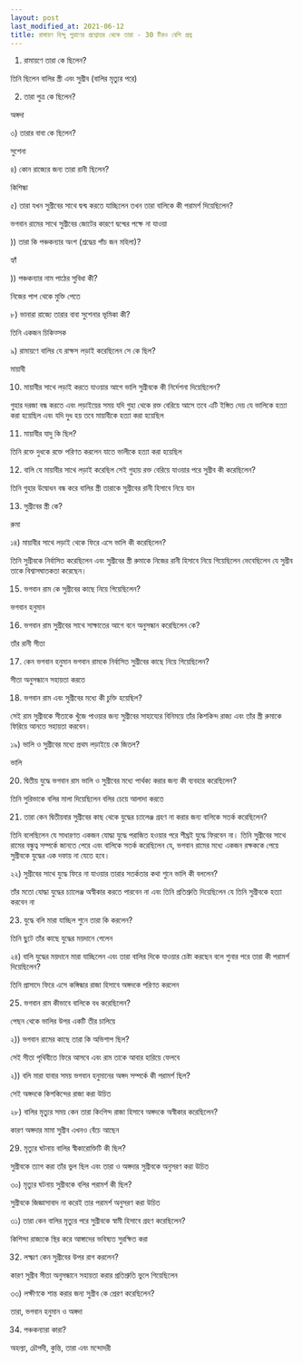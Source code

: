```yaml
---
layout: post
last_modified_at: 2021-06-12
title: রামায়ণ হিন্দু পুরাণের প্রশ্নোত্তর থেকে তারা - 30 টিরও বেশি প্রশ্ন
---
```

 
 
1) রামায়ণে তারা কে ছিলেন?

তিনি ছিলেন বালির স্ত্রী এবং সুগ্রীব (বালির মৃত্যুর পরে)

2) তারা পুত্র কে ছিলেন?

অঙ্গদা

৩) তারার বাবা কে ছিলেন?

সুশেনা

৪) কোন রাজ্যের জন্য তারা রানী ছিলেন?

কিশিন্ধা

৫) তারা যখন সুগ্রীবের সাথে দ্বন্দ্ব করতে যাচ্ছিলেন তখন তারা বালিকে কী পরামর্শ দিয়েছিলেন?

ভগবান রামের সাথে সুগ্রীবের জোটের কারণে দ্বন্দ্বের পক্ষে না যাওয়া

)) তারা কি পঞ্চকন্যার অংশ (শ্রদ্ধেয় পাঁচ জন মহিলা)?

হ্যাঁ

)) পঞ্চকন্যার নাম পাঠের সুবিধা কী?

নিজের পাপ থেকে মুক্তি পেতে

৮) ভানারা রাজ্যে তারার বাবা সুশেনার ভূমিকা কী?

তিনি একজন চিকিত্সক

৯) রামায়ণে বালির যে রাক্ষস লড়াই করেছিলেন সে কে ছিল?

মায়াবী

10) মায়াবীর সাথে লড়াই করতে যাওয়ার আগে ভালি সুগ্রীবকে কী নির্দেশনা দিয়েছিলেন?

গুহার দরজা বন্ধ করতে এবং লড়াইয়ের সময় যদি গুহা থেকে রক্ত ​​বেরিয়ে আসে তবে এটি ইঙ্গিত দেয় যে ভালিকে হত্যা করা হয়েছিল এবং যদি দুধ হয় তবে মায়াবীকে হত্যা করা হয়েছিল

11) মায়াবীর যাদু কি ছিল?

তিনি রক্তে দুধকে রক্তে পরিণত করলেন যাতে ভালীকে হত্যা করা হয়েছিল

12) বালি যে মায়াবীর সাথে লড়াই করেছিল সেই গুহায় রক্ত ​​বেরিয়ে যাওয়ার পরে সুগ্রীব কী করেছিলেন?

তিনি গুহার উদ্বোধন বন্ধ করে বালির স্ত্রী তারাকে সুগ্রীবের রানী হিসাবে নিয়ে যান


13) সুগ্রীবের স্ত্রী কে?

রুমা

১৪) মায়াবীর সাথে লড়াই থেকে ফিরে এসে ভালি কী করেছিলেন?

তিনি সুগ্রীবকে নির্বাসিত করেছিলেন এবং সুগ্রীবের স্ত্রী রুমাকে নিজের রানী হিসাবে নিয়ে গিয়েছিলেন ভেবেছিলেন যে সুগ্রীব তাকে বিশ্বাসঘাতকতা করেছেন।

15) ভগবান রাম কে সুগ্রীবের কাছে নিয়ে গিয়েছিলেন?

ভগবান হনুমান

16) ভগবান রাম সুগ্রীবের সাথে সাক্ষাতের আগে বনে অনুসন্ধান করেছিলেন কে?

তাঁর রানী সীতা

17) কেন ভগবান হনুমান ভগবান রামকে নির্বাসিত সুগ্রীবের কাছে নিয়ে গিয়েছিলেন?

সীতা অনুসন্ধানে সহায়তা করতে

18) ভগবান রাম এবং সুগ্রীবের মধ্যে কী চুক্তি হয়েছিল?

সেই রাম সুগ্রীবকে সীতাকে খুঁজে পাওয়ার জন্য সুগ্রীবের সাহায্যের বিনিময়ে তাঁর কিশকিন্দ রাজ্য এবং তাঁর স্ত্রী রুমাকে ফিরিয়ে আনতে সহায়তা করবেন।

১৯) ভালি ও সুগ্রীবের মধ্যে প্রথম লড়াইয়ে কে জিতল?

ভালি

20) দ্বিতীয় যুদ্ধে ভগবান রাম ভালি ও সুগ্রীবের মধ্যে পার্থক্য করার জন্য কী ব্যবহার করেছিলেন?

তিনি সুরিভাকে বলির মালা দিয়েছিলেন বলির চেয়ে আলাদা করতে

21) তারা কেন দ্বিতীয়বার সুগ্রীবের কাছ থেকে যুদ্ধের চ্যালেঞ্জ গ্রহণ না করার জন্য বালিকে সতর্ক করেছিলেন?

তিনি বলেছিলেন যে সাধারণত একজন যোদ্ধা যুদ্ধে পরাজিত হওয়ার পরে শীঘ্রই যুদ্ধে ফিরবেন না। তিনি সুগ্রীবের সাথে রামের বন্ধুত্ব সম্পর্কে জানতে পেরে এবং বালিকে সতর্ক করেছিলেন যে, ভগবান রামের মধ্যে একজন রক্ষককে পেয়ে সুগ্রীবকে যুদ্ধের এক দফায় না যেতে হবে।

২২) সুগ্রীবের সাথে যুদ্ধে ফিরে না যাওয়ার তারার সতর্কতার কথা শুনে ভালি কী বললেন?

তাঁর মতো যোদ্ধা যুদ্ধের চ্যালেঞ্জ অস্বীকার করতে পারবেন না এবং তিনি প্রতিশ্রুতি দিয়েছিলেন যে তিনি সুগ্রীবকে হত্যা করবেন না

23) যুদ্ধে বলি মারা যাচ্ছিল শুনে তারা কি করলেন?

তিনি ছুটে তাঁর কাছে যুদ্ধের ময়দানে গেলেন

২৪) বালি যুদ্ধের ময়দানে মারা যাচ্ছিলেন এবং তারা বালির দিকে যাওয়ার চেষ্টা করছেন বলে শুনার পরে তারা কী পরামর্শ দিয়েছিলেন?

তিনি প্রাসাদে ফিরে এসে কঙ্গিন্ধার রাজা হিসাবে অঙ্গদকে পরিণত করলেন

25) ভগবান রাম কীভাবে বালিকে বধ করেছিলেন?

পেছন থেকে ভালির উপর একটি তীর চালিয়ে

২)) ভগবান রামের কাছে তারা কি অভিশাপ ছিল?

সেই সীতা পৃথিবীতে ফিরে আসবে এবং রাম তাকে আবার হারিয়ে ফেলবে

২)) বলি মারা যাবার সময় ভগবান হনুমানের অঙ্গদ সম্পর্কে কী পরামর্শ ছিল?

সেই অঙ্গদকে কিশকিন্দের রাজা করা উচিত

২৮) বালির মৃত্যুর সময় কেন তারা কিংগিন্দ রাজা হিসাবে অঙ্গদকে অস্বীকার করেছিলেন?

কারণ অঙ্গদার মামা সুগ্রীব এখনও বেঁচে আছেন

29) মৃত্যুর ঘটনায় বালির স্বীকারোক্তিটি কী ছিল?

সুগ্রীবকে ত্যাগ করা তাঁর ভুল ছিল এবং তারা ও অঙ্গদার সুগ্রীবকে অনুসরণ করা উচিত

৩০) মৃত্যুর ঘটনায় সুগ্রীবকে বলির পরামর্শ কী ছিল?

সুগ্রীবকে জিজ্ঞাসাবাদ না করেই তার পরামর্শ অনুসরণ করা উচিত

৩১) তারা কেন বালির মৃত্যুর পরে সুগ্রীবকে স্বামী হিসাবে গ্রহণ করেছিলেন?

কিশিন্দা রাজ্যকে স্থির করে আঙ্গাদের ভবিষ্যত সুরক্ষিত করা

32) লক্ষ্মণ কেন সুগ্রীবের উপর রাগ করলেন?

কারণ সুগ্রীব সীতা অনুসন্ধানে সহায়তা করার প্রতিশ্রুতি ভুলে গিয়েছিলেন

৩৩) লক্ষীণকে শান্ত করার জন্য সুগ্রীব কে প্রেরণ করেছিলেন?

তারা, ভগবান হনুমান ও অঙ্গদা

34) পঞ্চকন্যারা কারা?

অহল্যা, দ্রৌপদী, কুন্তি, তারা এবং মন্দোদরী
